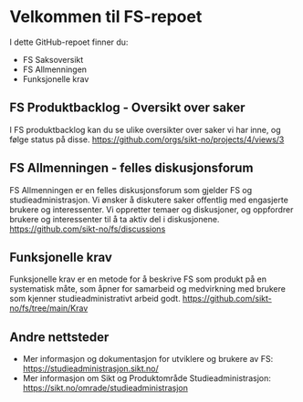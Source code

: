 # Velkommen til FS-repoet
I dette GitHub-repoet finner du: 
- FS Saksoversikt
- FS Allmenningen 
- Funksjonelle krav

## FS Produktbacklog - Oversikt over saker 
I FS produktbacklog kan du se ulike oversikter over saker vi har inne, og følge status på disse. 
https://github.com/orgs/sikt-no/projects/4/views/3 

## FS Allmenningen - felles diskusjonsforum
FS Allmenningen er en felles diskusjonsforum som gjelder FS og studieadministrasjon. Vi ønsker å diskutere saker offentlig med engasjerte brukere og interessenter. Vi oppretter temaer og diskusjoner, og oppfordrer brukere og interessenter til å ta aktiv del i diskusjonene. 
https://github.com/sikt-no/fs/discussions

## Funksjonelle krav
Funksjonelle krav er en metode for å beskrive FS som produkt på en systematisk måte, som åpner for samarbeid og medvirkning med brukere som kjenner studieadministrativt arbeid godt.
https://github.com/sikt-no/fs/tree/main/Krav

## Andre nettsteder
- Mer informasjon og dokumentasjon for utviklere og brukere av FS: https://studieadministrasjon.sikt.no/
- Mer informasjon om Sikt og Produktområde Studieadministrasjon: https://sikt.no/omrade/studieadministrasjon
